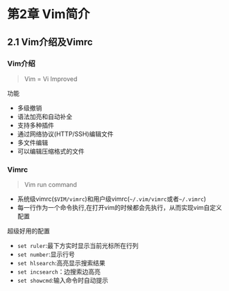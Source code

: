 # 第2章 Vim简介

## 2.1 Vim介绍及Vimrc

### Vim介绍
> Vim = Vi Improved

功能
+ 多级撤销
+ 语法加亮和自动补全
+ 支持多种插件
+ 通过网络协议(HTTP/SSH)编辑文件
+ 多文件编辑
+ 可以编辑压缩格式的文件

### Vimrc
> Vim run command

+ 系统级vimrc(`$VIM/vimrc`)和用户级vimrc(`~/.vim/vimrc`或者`~/.vimrc`)
+ 每一行作为一个命令执行,在打开vim的时候都会先执行，从而实现vim自定义配置

超级好用的配置

+ `set ruler`:最下方实时显示当前光标所在行列
+ `set number`:显示行号
+ `set hlsearch`:高亮显示搜索结果
+ `set incsearch`：边搜索边高亮
+ `set showcmd`:输入命令时自动提示
